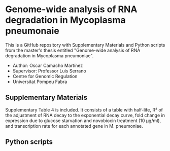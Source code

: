 # Genome-wide analysis of RNA degradation in Mycoplasma pneumonaie

This is a GitHub repository with Supplementary Materials and Python scripts from the master's thesis entitled "Genome-wide analysis of RNA degradation in Mycoplasma pneumoniae". 

- Author: Oscar Camacho Martínez
- Supervisor: Professor Luis Serrano
- Centre for Genomic Regulation
- Universitat Pompeu Fabra


## Supplementary Materials

Supplementary Table 4 is included. It consists of a table with half-life, R² of the adjustment of RNA decay to the exponential decay curve, fold change in expression due to glucose starvation and novobiocin treatment (10 µg/ml), and transcription rate for each annotated gene in M. pneumoniae.

## Python scripts

###
